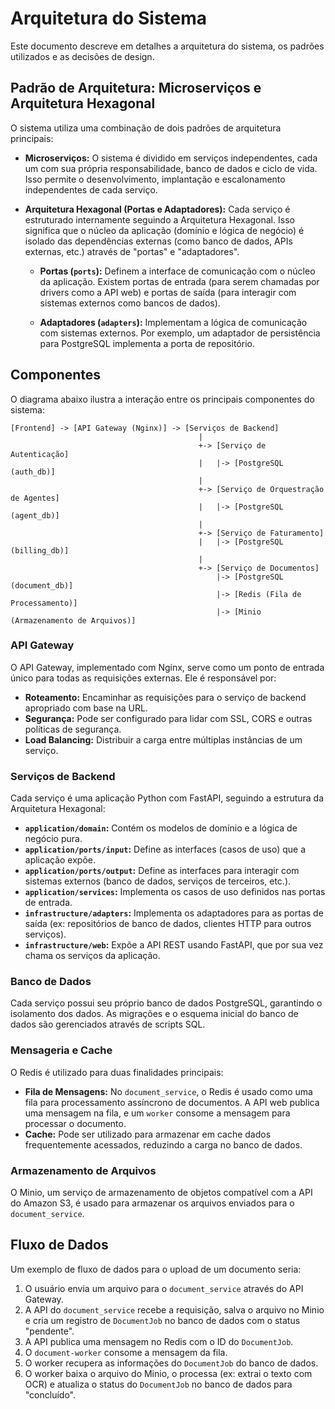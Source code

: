 # Arquitetura do Sistema

Este documento descreve em detalhes a arquitetura do sistema, os padrões utilizados e as decisões de design.

## Padrão de Arquitetura: Microserviços e Arquitetura Hexagonal

O sistema utiliza uma combinação de dois padrões de arquitetura principais:

- **Microserviços:** O sistema é dividido em serviços independentes, cada um com sua própria responsabilidade, banco de dados e ciclo de vida. Isso permite o desenvolvimento, implantação e escalonamento independentes de cada serviço.

- **Arquitetura Hexagonal (Portas e Adaptadores):** Cada serviço é estruturado internamente seguindo a Arquitetura Hexagonal. Isso significa que o núcleo da aplicação (domínio e lógica de negócio) é isolado das dependências externas (como banco de dados, APIs externas, etc.) através de "portas" e "adaptadores".

  - **Portas (`ports`):** Definem a interface de comunicação com o núcleo da aplicação. Existem portas de entrada (para serem chamadas por drivers como a API web) e portas de saída (para interagir com sistemas externos como bancos de dados).

  - **Adaptadores (`adapters`):** Implementam a lógica de comunicação com sistemas externos. Por exemplo, um adaptador de persistência para PostgreSQL implementa a porta de repositório.

## Componentes

O diagrama abaixo ilustra a interação entre os principais componentes do sistema:

```
[Frontend] -> [API Gateway (Nginx)] -> [Serviços de Backend]
                                          |
                                          +-> [Serviço de Autenticação]
                                          |   |-> [PostgreSQL (auth_db)]
                                          |
                                          +-> [Serviço de Orquestração de Agentes]
                                          |   |-> [PostgreSQL (agent_db)]
                                          |
                                          +-> [Serviço de Faturamento]
                                          |   |-> [PostgreSQL (billing_db)]
                                          |
                                          +-> [Serviço de Documentos]
                                              |-> [PostgreSQL (document_db)]
                                              |-> [Redis (Fila de Processamento)]
                                              |-> [Minio (Armazenamento de Arquivos)]
```

### API Gateway

O API Gateway, implementado com Nginx, serve como um ponto de entrada único para todas as requisições externas. Ele é responsável por:

- **Roteamento:** Encaminhar as requisições para o serviço de backend apropriado com base na URL.
- **Segurança:** Pode ser configurado para lidar com SSL, CORS e outras políticas de segurança.
- **Load Balancing:** Distribuir a carga entre múltiplas instâncias de um serviço.

### Serviços de Backend

Cada serviço é uma aplicação Python com FastAPI, seguindo a estrutura da Arquitetura Hexagonal:

- **`application/domain`:** Contém os modelos de domínio e a lógica de negócio pura.
- **`application/ports/input`:** Define as interfaces (casos de uso) que a aplicação expõe.
- **`application/ports/output`:** Define as interfaces para interagir com sistemas externos (banco de dados, serviços de terceiros, etc.).
- **`application/services`:** Implementa os casos de uso definidos nas portas de entrada.
- **`infrastructure/adapters`:** Implementa os adaptadores para as portas de saída (ex: repositórios de banco de dados, clientes HTTP para outros serviços).
- **`infrastructure/web`:** Expõe a API REST usando FastAPI, que por sua vez chama os serviços da aplicação.

### Banco de Dados

Cada serviço possui seu próprio banco de dados PostgreSQL, garantindo o isolamento dos dados. As migrações e o esquema inicial do banco de dados são gerenciados através de scripts SQL.

### Mensageria e Cache

O Redis é utilizado para duas finalidades principais:

- **Fila de Mensagens:** No `document_service`, o Redis é usado como uma fila para processamento assíncrono de documentos. A API web publica uma mensagem na fila, e um `worker` consome a mensagem para processar o documento.
- **Cache:** Pode ser utilizado para armazenar em cache dados frequentemente acessados, reduzindo a carga no banco de dados.

### Armazenamento de Arquivos

O Minio, um serviço de armazenamento de objetos compatível com a API do Amazon S3, é usado para armazenar os arquivos enviados para o `document_service`.

## Fluxo de Dados

Um exemplo de fluxo de dados para o upload de um documento seria:

1. O usuário envia um arquivo para o `document_service` através do API Gateway.
2. A API do `document_service` recebe a requisição, salva o arquivo no Minio e cria um registro de `DocumentJob` no banco de dados com o status "pendente".
3. A API publica uma mensagem no Redis com o ID do `DocumentJob`.
4. O `document-worker` consome a mensagem da fila.
5. O worker recupera as informações do `DocumentJob` do banco de dados.
6. O worker baixa o arquivo do Minio, o processa (ex: extrai o texto com OCR) e atualiza o status do `DocumentJob` no banco de dados para "concluído".
